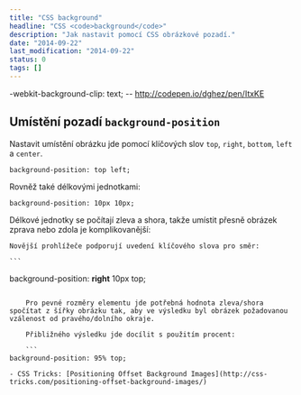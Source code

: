 ```yaml
---
title: "CSS background"
headline: "CSS <code>background</code>"
description: "Jak nastavit pomocí CSS obrázkové pozadí."
date: "2014-09-22"
last_modification: "2014-09-22"
status: 0
tags: []
---
```


-webkit-background-clip: text; -- http://codepen.io/dghez/pen/ItxKE

## Umístění pozadí `background-position`

Nastavit umístění obrázku jde pomocí klíčových slov `top`, `right`, `bottom`, `left` a `center`.

```
background-position: top left;
```

Rovněž také délkovými jednotkami:

```
background-position: 10px 10px;
```

Délkové jednotky se počítají zleva a shora, takže umístit přesně obrázek zprava nebo zdola je komplikovanější:

    Novější prohlížeče podporují uvedení klíčového slova pro směr:

    ```
background-position: **right** 10px top;
```

    Pro pevné rozměry elementu jde potřebná hodnota zleva/shora spočítat z šířky obrázku tak, aby ve výsledku byl obrázek požadovanou vzálenost od pravého/dolního okraje.

    Přibližného výsledku jde docílit s použitím procent:

    ```
background-position: 95% top;
```

    - CSS Tricks: [Positioning Offset Background Images](http://css-tricks.com/positioning-offset-background-images/)